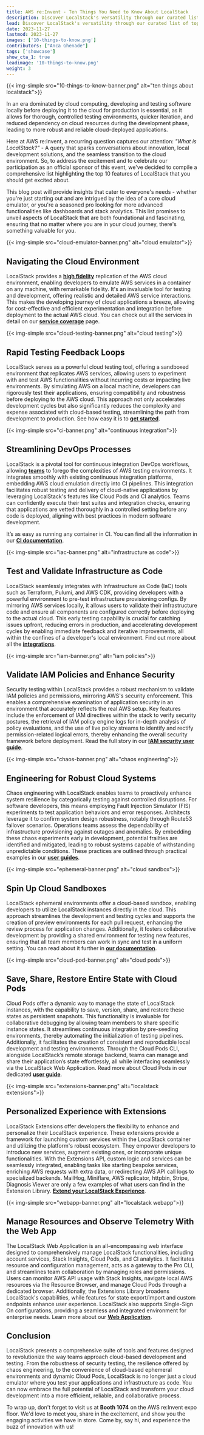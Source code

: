 ```yaml
---
title: AWS re:Invent - Ten Things You Need to Know About LocalStack
description: Discover LocalStack's versatility through our curated list of top 10 features, catering to both beginners and experts in the cloud journey, from core emulation to advanced analytics.
lead: Discover LocalStack's versatility through our curated list of top 10 features, catering to both beginners and experts in the cloud journey, from core emulation to advanced analytics.
date: 2023-11-27
lastmod: 2023-11-27
images: ['10-things-to-know.png']
contributors: ["Anca Ghenade"]
tags: ['showcase']
show_cta_1: true
leadimage: '10-things-to-know.png'
weight: 3
---
```



{{< img-simple src="10-things-to-know-banner.png" alt="ten things about localstack">}}


In an era dominated by cloud computing, developing and testing software locally before deploying it to the cloud for production is essential,
as it allows for thorough, controlled testing environments, quicker iteration, and reduced dependency on cloud resources during the development
phase, leading to more robust and reliable cloud-deployed applications.

Here at AWS re:Invent, a recurring question captures our attention: *"What is LocalStack?"* - A query that sparks conversations about innovation,
local development solutions, and the seamless transition to the cloud environment. So, to address the excitement and to celebrate our participation 
as an official sponsor of this event, we've decided to compile a comprehensive list highlighting the top 10 features of LocalStack that you should get excited about.

This blog post will provide insights that cater to everyone's needs - whether you're just starting out and are intrigued by the idea of a core cloud 
emulator, or you're a seasoned pro looking for more advanced functionalities like dashboards and stack analytics. This list promises 
to unveil aspects of LocalStack that are both foundational and fascinating, ensuring that no matter where you are in your cloud journey, 
there's something valuable for you.

{{< img-simple src="cloud-emulator-banner.png" alt="cloud emulator">}}


## Navigating the Cloud Environment

LocalStack provides a [**high fidelity**](/2022-08-04-parity-explained/) replication of the AWS cloud environment, enabling developers to emulate AWS services in a container 
on any machine, with remarkable fidelity. It's an invaluable tool for testing and development, offering realistic and detailed AWS service 
interactions. This makes the developing journey of cloud applications a breeze, allowing for cost-effective and efficient 
experimentation and integration before deployment to the actual AWS cloud. You can check out all the services in detail on our 
[**service coverage**](https://docs.localstack.cloud/references/coverage/) page.

{{< img-simple src="cloud-testing-banner.png" alt="cloud testing">}}

## Rapid Testing Feedback Loops

LocalStack serves as a powerful cloud testing tool, offering a sandboxed environment that replicates AWS services, allowing users to 
experiment with and test AWS functionalities without incurring costs or impacting live environments. By simulating AWS on a local machine,
developers can rigorously test their applications, ensuring compatibility and robustness before deploying to the AWS cloud. This approach
not only accelerates development cycles but also significantly reduces the complexity and expense associated with cloud-based testing,
streamlining the path from development to production. See how easy it is to [**get started**](https://docs.localstack.cloud/getting-started/).

{{< img-simple src="ci-banner.png" alt="continuous integration">}}


## Streamlining DevOps Processes

LocalStack is a pivotal tool for continuous integration DevOps workflows, allowing [**teams**](/2023-04-24-case-study-knowbe4/) to forego the complexities of AWS testing environments. It integrates
smoothly with existing continuous integration platforms, embedding AWS cloud emulation directly into CI pipelines. This integration 
facilitates robust testing and delivery of cloud-native applications by leveraging LocalStack's features like Cloud Pods and CI analytics.
Teams can confidently execute their test suites and integration checks, ensuring that applications are vetted thoroughly in a controlled 
setting before any code is deployed, aligning with best practices in modern software development.

It’s as easy as running any container in CI. You can find all the information in our [**CI documentation**](https://docs.localstack.cloud/user-guide/ci/).

{{< img-simple src="iac-banner.png" alt="infrastructure as code">}}


## Test and Validate Infrastructure as Code

LocalStack seamlessly integrates with Infrastructure as Code (IaC) tools such as Terraform, Pulumi, and AWS CDK, providing developers with 
a powerful environment to pre-test infrastructure provisioning configs. By mirroring AWS services locally, it allows users to validate their 
infrastructure code and ensure all components are configured correctly before deploying to the actual cloud. This early testing capability is 
crucial for catching issues upfront, reducing errors in production, and accelerating development cycles by enabling immediate feedback and 
iterative improvements, all within the confines of a developer's local environment. 
Find out more about all the [**integrations**](https://docs.localstack.cloud/user-guide/integrations/).

{{< img-simple src="iam-banner.png" alt="iam policies">}}


## Validate IAM Policies and Enhance Security

Security testing within LocalStack provides a robust mechanism to validate IAM policies and permissions, mirroring AWS's security enforcement. 
This enables a comprehensive examination of application security in an environment that accurately reflects the real AWS setup. Key features 
include the enforcement of IAM directives within the stack to verify security postures, the retrieval of IAM policy engine logs for in-depth 
analysis of policy evaluations, and the use of live policy streams to identify and rectify permission-related logical errors, thereby enhancing 
the overall security framework before deployment. Read the full story in our [**IAM security user guide**](https://docs.localstack.cloud/user-guide/security-testing/).


{{< img-simple src="chaos-banner.png" alt="chaos engineering">}}


## Engineering for Robust Cloud Systems

Chaos engineering with LocalStack enables teams to proactively enhance system resilience by categorically testing against controlled disruptions. 
For software developers, this means employing Fault Injection Simulator (FIS) experiments to test application behaviors and error responses. 
Architects leverage it to confirm system design robustness, notably through Route53 failover scenarios. Operations teams assess the dependability 
of infrastructure provisioning against outages and anomalies. By embedding these chaos experiments early in development, potential frailties are 
identified and mitigated, leading to robust systems capable of withstanding unpredictable conditions. These practices are outlined through 
practical examples in our [**user guides**](https://docs.localstack.cloud/user-guide/chaos-engineering/).


{{< img-simple src="ephemeral-banner.png" alt="cloud sandbox">}}

## Spin Up Cloud Sandboxes

LocalStack ephemeral environments offer a cloud-based sandbox, enabling developers to utilize LocalStack instances directly in the cloud. 
This approach streamlines the development and testing cycles and supports the creation of preview environments for each pull request, enhancing 
the review process for application changes. Additionally, it fosters collaborative development by providing a shared environment for testing new 
features, ensuring that all team members can work in sync and test in a uniform setting. 
You can read about it further in [**our documentation**](https://docs.localstack.cloud/user-guide/cloud-sandbox/).


{{< img-simple src="cloud-pod-banner.png" alt="cloud pods">}}


## Save, Share, Restore Entire State with Cloud Pods

Cloud Pods offer a dynamic way to manage the state of LocalStack instances, with the capability to save, version, share, and restore these states 
as persistent snapshots. This functionality is invaluable for collaborative debugging by allowing team members to share specific instance states. 
It streamlines continuous integration by pre-seeding environments, thereby automating the initialization of testing pipelines. Additionally, 
it facilitates the creation of consistent and reproducible local development and testing environments. Through the Cloud Pods CLI, alongside 
LocalStack’s remote storage backend, teams can manage and share their application’s state effortlessly, all while interfacing seamlessly via the 
LocalStack Web Application. Read more about Cloud Pods in our dedicated [**user guide**](https://docs.localstack.cloud/user-guide/cloud-pods/).

{{< img-simple src="extensions-banner.png" alt="localstack extensions">}}


## Personalized Experience with Extensions

LocalStack Extensions offer developers the flexibility to enhance and personalize their LocalStack experience. These extensions provide a 
framework for launching custom services within the LocalStack container and utilizing the platform's robust ecosystem. They empower developers 
to introduce new services, augment existing ones, or incorporate unique functionalities. With the Extensions API, custom logic and services can 
be seamlessly integrated, enabling tasks like starting bespoke services, enriching AWS requests with extra data, or redirecting AWS API call logs 
to specialized backends. MailHog, Miniflare, AWS replicator, httpbin, Stripe, Diagnosis Viewer are only a few examples of what users can find in 
the Extension Library. [**Extend your LocalStack Experience**](https://docs.localstack.cloud/user-guide/extensions/).


{{< img-simple src="webapp-banner.png" alt="localstack webapp">}}

## Manage Resources and Observe Telemetry With the Web App

The LocalStack Web Application is an all-encompassing web interface designed to comprehensively manage LocalStack functionalities, including 
account services, Stack Insights, Cloud Pods, and CI analytics. It facilitates resource and configuration management, acts as a gateway to the 
Pro CLI, and streamlines team collaboration by managing roles and permissions. Users can monitor AWS API usage with Stack Insights, navigate 
local AWS resources via the Resource Browser, and manage Cloud Pods through a dedicated browser. Additionally, the Extensions Library broadens 
LocalStack's capabilities, while features for state export/import and custom endpoints enhance user experience. LocalStack also supports 
Single-Sign On configurations, providing a seamless and integrated environment for enterprise needs. Learn more about our [**Web Application**](https://docs.localstack.cloud/user-guide/web-application/).

## Conclusion

LocalStack presents a comprehensive suite of tools and features designed to revolutionize the way teams approach cloud-based development and 
testing. From the robustness of security testing, the resilience offered by chaos engineering, to the convenience of cloud-based ephemeral 
environments and dynamic Cloud Pods, LocalStack is no longer just a cloud emulator where you test your applications and infrastructure as code.
You can now embrace the full potential of LocalStack and transform your cloud development into a more efficient, reliable, and collaborative process.

To wrap up, don't forget to visit us at **Booth 1074** on the AWS re:Invent expo floor. We'd love to meet you, share in the excitement, and show you the engaging
activities we have in store. Come by, say hi, and experience the buzz of innovation with us!
